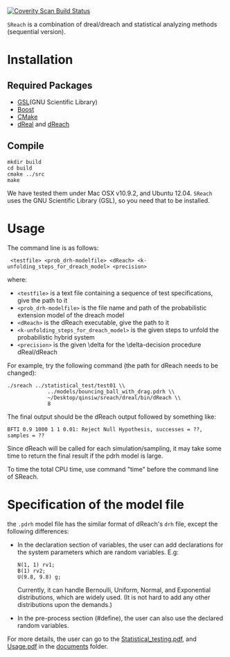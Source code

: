 <a href="https://scan.coverity.com/projects/1715">
  <img alt="Coverity Scan Build Status"
       src="https://scan.coverity.com/projects/1715/badge.svg"/>
</a>

``SReach`` is a combination of dreal/dreach and statistical analyzing methods (sequential version).

Installation
============

Required Packages
-----------------

 - [GSL](GNU Scientific Library)
 - [Boost]
 - [CMake]
 - [dReal] and [dReach]

[GSL]: http://www.gnu.org/software/gsl/
[Boost]: http://www.boost.org/
[CMake]: http://www.cmake.org/
[dReal]: http://dreal.cs.cmu.edu
[dReach]: http://dreal.cs.cmu.edu

Compile
-------

    mkdir build
    cd build
    cmake ../src
    make

We have tested them under Mac OSX v10.9.2, and Ubuntu 12.04.
``SReach`` uses the GNU Scientific Library (GSL), so you need that
to be installed.

Usage
=====

The command line is as follows:

     <testfile> <prob_drh-modelfile> <dReach> <k-unfolding_steps_for_dreach_model> <precision>

where:

 - ``<testfile>`` is a text file containing a sequence of test specifications, give the path to it
 - ``<prob_drh-modelfile>`` is the file name and path of the probabilistic extension model of the dreach model
 - ``<dReach>`` is the dReach executable, give the path to it
 - ``<k-unfolding_steps_for_dreach_model>`` is the given steps to unfold the probabilistic hybrid system
 - ``<precision>`` is the given \delta for the \delta-decision procedure dReal/dReach

For example, try the following command (the path for dReach needs to be changed):

    ./sreach ../statistical_test/test01 \\
                 ../models/bouncing_ball_with_drag.pdrh \\
                 ~/Desktop/qinsiw/sreach/dreal/bin/dReach \\
                 8

The final output should be the dReach output followed by something like:

    BFTI 0.9 1000 1 1 0.01: Reject Null Hypothesis, successes = ??, samples = ??


Since dReach will be called for each simulation/sampling, it may take
some time to return the final result if the pdrh model is large.

To time the total CPU time, use command "time" before the command line of SReach.


Specification of the model file
===================================
the ``.pdrh`` model file has the similar format of dReach's ``drh``
file, except the following differences:

 - In the declaration section of variables, the user can add
   declarations for the system parameters which are random variables.
   E.g:

   ````
   N(1, 1) rv1;
   B(1) rv2;
   U(9.8, 9.8) g;
   ````
   Currently, it can handle Bernoulli, Uniform, Normal, and
   Exponential distributions, which are widely used. (It is not hard
   to add any other distributions upon the demands.)


 - In the pre-process section (#define), the user can also use the declared random variables.

For more details, the user can go to the [Statistical_testing.pdf][testing], and [Usage.pdf][usage] in the [documents][doc] folder.

[testing]: https://github.com/dreal/SReach/raw/master/documents/Statistical_testing.pdf
[usage]: https://github.com/dreal/SReach/raw/master/documents/Usage.pdf
[doc]: https://github.com/dreal/SReach/tree/master/documents
